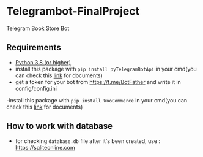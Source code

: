 # Telegrambot-FinalProject

Telegram Book Store Bot 

## Requirements
- [Python 3.8 (or higher)](https://www.python.org/)
- install this package with `pip install pyTelegramBotApi` in your cmd(you can check this [link](https://github.com/eternnoir/pyTelegramBotAPI) for documents)
- get a token for your bot from https://t.me/BotFather and write it in config/config.ini


-install this package with `pip install WooCommerce` in your cmd(you can check this [link](http://woocommerce.github.io/woocommerce-rest-api-docs/#) for documents)

## How to work with database
- for checking `database.db` file after it's been created, use : https://sqliteonline.com


